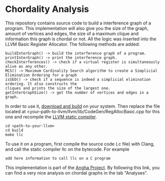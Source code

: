 # Chordality Analysis

This repository contains source code to build a interference graph of a program. This implementation will also give you the size of the graph, amount of vertices and edges, the size of a maximum clique and information this graph is chordal or not. All the logic was inserted into the LLVM Basic Register Allocator. The following methods are added:

```
buildInterGraph() -> build the interference graph of a program.
printInterGraph() -> print the interference graph.
checkInterferences() -> check if a virtual register is simultaneously alive as any other.
MCS() -> Maximum Cardinality Search algorithm to create a Simplicial Elimination Ordering for a graph
isSEO() -> check if a sequence is indeed a simplicial elimination ordering. It also constructs the 
cliques and prints the size of the largest one.
getInterGraphSize() -> get the number of vertices and edges in a graph.
```

In order to use it, [download and build](http://releases.llvm.org) on your system. Then replace the file located at <your-path-to-llvm/llvm/lib/CodeGen/RegAllocBasic.cpp for this one and recompile the [LLVM static compiler](https://llvm.org/docs/CommandGuide/llc.html).

```
cd <path-to-your-llvm>
cd build
make llc
```
To use it on a program, first compile the source code (.c file) with Clang, and call the static compiler llc on the bytecode. For example

```
add here information to call llc on a C program
```

This implementation is part of the [Angha Project](http://cuda.dcc.ufmg.br/angha/home). By following this link, you can find a very nice analysis on chordal graphs in the tab "Analyses". 
